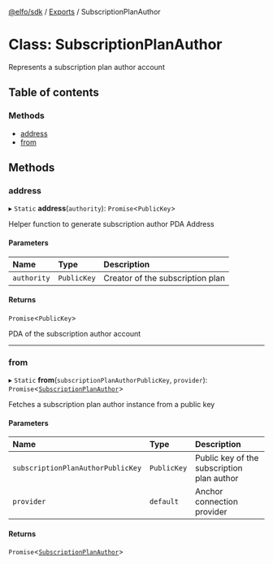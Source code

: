 [@elfo/sdk](../README.md) / [Exports](../modules.md) / SubscriptionPlanAuthor

# Class: SubscriptionPlanAuthor

Represents a subscription plan author account

## Table of contents

### Methods

- [address](SubscriptionPlanAuthor.md#address)
- [from](SubscriptionPlanAuthor.md#from)

## Methods

### address

▸ `Static` **address**(`authority`): `Promise`<`PublicKey`\>

Helper function to generate subscription author PDA Address

#### Parameters

| Name | Type | Description |
| :------ | :------ | :------ |
| `authority` | `PublicKey` | Creator of the subscription plan |

#### Returns

`Promise`<`PublicKey`\>

PDA of the subscription author account

___

### from

▸ `Static` **from**(`subscriptionPlanAuthorPublicKey`, `provider`): `Promise`<[`SubscriptionPlanAuthor`](SubscriptionPlanAuthor.md)\>

Fetches a subscription plan author instance from a public key

#### Parameters

| Name | Type | Description |
| :------ | :------ | :------ |
| `subscriptionPlanAuthorPublicKey` | `PublicKey` | Public key of the subscription plan author |
| `provider` | `default` | Anchor connection provider |

#### Returns

`Promise`<[`SubscriptionPlanAuthor`](SubscriptionPlanAuthor.md)\>
